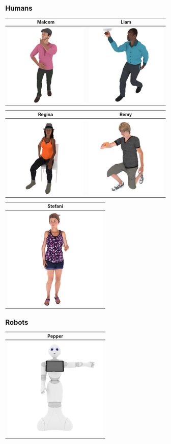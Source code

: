 ## Humans

| Malcom | Liam |
|--------|------|
| <img src="images/characteres/malcom.png" width="300"> | <img src="images/characteres/liam.png" width="300"> |


| Regina | Remy |
|--------|------|
| <img src="images/characteres/regina.png" width="300"> | <img src="images/characteres/remy.png" width="300"> |

| Stefani |
|--------|
| <img src="images/characteres/stefani.png" width="300"> |

## Robots

| Pepper |
|--------|
| <img src="images/robots/pepper.png" width="300"> |
